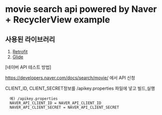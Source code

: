 # movie search api powered by Naver + RecyclerView example

## 사용된 라이브러리
1. [Retrofit](https://github.com/square/retrofit)
2. [Glide](https://github.com/bumptech/glide)

[네이버 API 테스트 방법]

https://developers.naver.com/docs/search/movie/ 에서 API 신청

CLIENT_ID, CLIENT_SECRET정보를 /apikey.properties 파일에 넣고 빌드,실행
			
      예) /apikey.properties      
      NAVER_API_CLIENT_ID = NAVER_API_CLIENT_ID
      NAVER_API_CLIENT_SECRET = NAVER_API_CLIENT_SECRET
      
